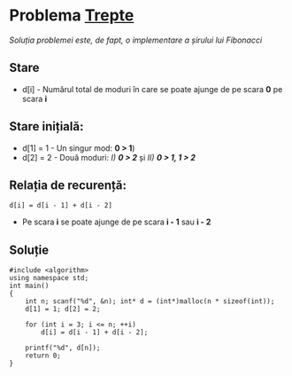 # Problema [Trepte](https://www.pbinfo.ro/probleme/1798/trepte)
<i>Soluția problemei este, de fapt, o implementare a șirului lui Fibonacci</i>

## Stare
- d[i] - Numărul total de moduri în care se poate ajunge de pe scara <b>0</b> pe scara <b>i</b>

## Stare inițială: 
- d[1] = 1 - Un singur mod: <b>0 > 1</b>)
- d[2] = 2 - Două moduri: <i>I) <b>0 > 2</b></i> și <i>II) <b>0 > 1, 1 > 2</b></i>

## Relația de recurență: 
`d[i] = d[i - 1] + d[i - 2]`
- Pe scara <b>i</b> se poate ajunge de pe scara <b>i - 1</b> sau <b>i - 2</b>

## Soluție
```
#include <algorithm>
using namespace std;
int main()
{
    int n; scanf("%d", &n); int* d = (int*)malloc(n * sizeof(int));
    d[1] = 1; d[2] = 2;
    
    for (int i = 3; i <= n; ++i) 
        d[i] = d[i - 1] + d[i - 2];
    
    printf("%d", d[n]);
    return 0;
}
```